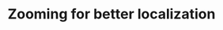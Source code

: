 ---
layout: page
title: Zooming for better localization
description: Master thesis
img: assets/img/stags.png
redirect: https://www.proquest.com/docview/2555417412?fromopenview=true&pq-origsite=gscholar
importance: 1
category: Research
---